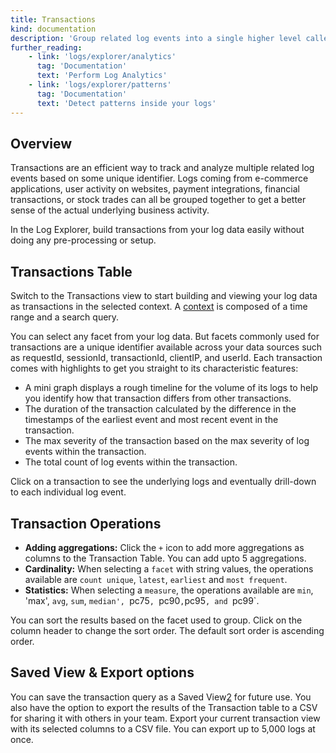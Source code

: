 ```yaml
---
title: Transactions
kind: documentation
description: 'Group related log events into a single higher level called transaction.'
further_reading:
    - link: 'logs/explorer/analytics'
      tag: 'Documentation'
      text: 'Perform Log Analytics'
    - link: 'logs/explorer/patterns'
      tag: 'Documentation'
      text: 'Detect patterns inside your logs'
---
```


## Overview

Transactions are an efficient way to track and analyze multiple related log events based on some unique identifier. Logs coming from e-commerce applications, user activity on websites, payment integrations, financial transactions, or stock trades can all be grouped together to get a better sense of the actual underlying business activity.

In the Log Explorer, build transactions from your log data easily without doing any pre-processing or setup.

## Transactions Table

Switch to the Transactions view to start building and viewing your log data as transactions in the selected context. A [context][1] is composed of a time range and a search query.

You can select any facet from your log data. But facets commonly used for transactions are a unique identifier available across your data sources such as requestId, sessionId, transactionId, clientIP, and userId. Each transaction comes with highlights to get you straight to its characteristic features:

- A mini graph displays a rough timeline for the volume of its logs to help you identify how that transaction differs from other transactions.
- The duration of the transaction calculated by the difference in the timestamps of the earliest event and most recent event in the transaction.
- The max severity of the transaction based on the max severity of log events within the transaction.
- The total count of log events within the transaction.

Click on a transaction to see the underlying logs and eventually drill-down to each individual log event.

## Transaction Operations

- **Adding aggregations:** Click the `+` icon to add more aggregations as columns to the Transaction Table. You can add upto 5 aggregations.
- **Cardinality:** When selecting a `facet` with string values, the operations available are `count unique`, `latest`, `earliest` and `most frequent`.
- **Statistics:** When selecting a `measure`, the operations available are `min`, 'max', `avg`, `sum`, `median', `pc75`, `pc90`,`pc95`, and `pc99`.

You can sort the results based on the facet used to group. Click on the column header to change the sort order. The default sort order is ascending order. 

## Saved View & Export options

You can save the transaction query as a Saved View[2] for future use. You also have the option to export the results of the Transaction table to a CSV for sharing it with others in your team. Export your current transaction view with its selected columns to a CSV file. You can export up to 5,000 logs at once.

[1]: /logs/explorer/#context
[2]: /logs/explorer/saved_views
